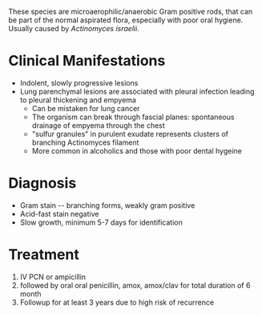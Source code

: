 These species are microaerophilic/anaerobic Gram positive rods, that can be part of the normal aspirated flora, especially with poor oral hygiene. Usually caused by *Actinomyces israelii*.

# Clinical Manifestations
-   Indolent, slowly progressive lesions
-   Lung parenchymal lesions are associated with pleural infection leading to pleural thickening and empyema
	- Can be mistaken for lung cancer
	-   The organism can break through fascial planes: spontaneous drainage of empyema through the chest
	- "sulfur granules" in purulent exudate represents clusters of branching Actinomyces filament
	- More common in alcoholics and those with poor dental hygeine

# Diagnosis
-   Gram stain -- branching forms, weakly gram positive
-   Acid-fast stain negative
-   Slow growth, minimum 5-7 days for identification

# Treatment
1. IV PCN or ampicillin
2. followed by oral oral penicillin, amox, amox/clav for total duration of 6 month
3. Followup for at least 3 years due to high risk of recurrence